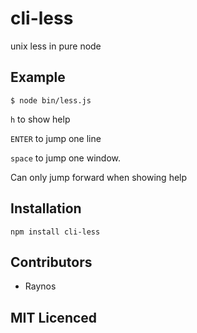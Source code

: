 # cli-less

<!--
    [![build status][1]][2]
    [![NPM version][3]][4]
    [![Coverage Status][5]][6]
    [![gemnasium Dependency Status][7]][8]
    [![Davis Dependency status][9]][10]
-->

<!-- [![browser support][11]][12] -->

unix less in pure node

## Example

`$ node bin/less.js`

`h` to show help

`ENTER` to jump one line

`space` to jump one window.

Can only jump forward when showing help

## Installation

`npm install cli-less`

## Contributors

 - Raynos

## MIT Licenced

  [1]: https://secure.travis-ci.org/Raynos/cli-less.png
  [2]: https://travis-ci.org/Raynos/cli-less
  [3]: https://badge.fury.io/js/cli-less.png
  [4]: https://badge.fury.io/js/cli-less
  [5]: https://coveralls.io/repos/Raynos/cli-less/badge.png
  [6]: https://coveralls.io/r/Raynos/cli-less
  [7]: https://gemnasium.com/Raynos/cli-less.png
  [8]: https://gemnasium.com/Raynos/cli-less
  [9]: https://david-dm.org/Raynos/cli-less.png
  [10]: https://david-dm.org/Raynos/cli-less
  [11]: https://ci.testling.com/Raynos/cli-less.png
  [12]: https://ci.testling.com/Raynos/cli-less

